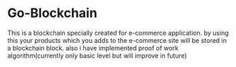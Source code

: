 # Go-Blockchain
This is a blockchain specially created for e-commerce application. by using this your products which you adds to the e-commerce site will be stored in a blockchain block.
also i have implemented proof of work algorithm(currently only basic level but will improve in future)
